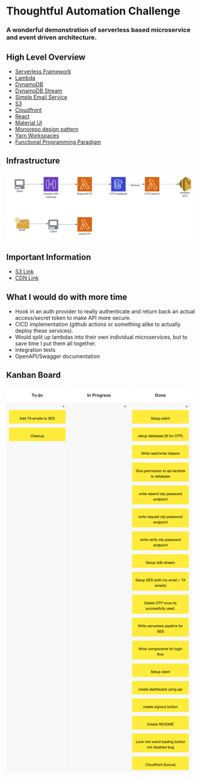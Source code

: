 # Thoughtful Automation Challenge

### A wonderful demonstration of serverless based microservice and event driven architecture.
## High Level Overview
* [Serverless Framework](https://serverless.com)
* [Lambda](https://aws.amazon.com/lambda)
* [DynamoDB](https://aws.amazon.com/dynamodb/)
* [DynamoDB Stream](https://docs.aws.amazon.com/amazondynamodb/latest/developerguide/streamsmain.html)
* [Simple Email Service](https://aws.amazon.com/ses/)
* [S3](https://aws.amazon.com/s3/)
* [Cloudfront](https://aws.amazon.com/cloudfront/)
* [React](https://reactjs.org/)
* [Material UI](https://mui.com/)
* [Monorepo design pattern](https://semaphoreci.com/blog/what-is-monorepo)
* [Yarn Workspaces](https://classic.yarnpkg.com/lang/en/docs/workspaces/)
* [Functional Programming Paradigm](https://en.wikipedia.org/wiki/Functional_programming#:~:text=In%20computer%20science%2C%20functional%20programming,by%20applying%20and%20composing%20functions)

## Infrastructure
![LucidChart Diagram](assets/images/lucid.png?raw=true "LucidChart Diagram")

## Important Information
* [S3 Link](http://client-dev-bucket.s3-website.us-east-2.amazonaws.com/)
* [CDN Link](http://thoughtful.jordanmax.io)

## What I would do with more time
* Hook in an auth provider to really authenticate and return back an actual access/secret token to make API more secure.
* CICD implementation (github actions or something alike to actually deploy these services).
* Would split up lambdas into their own individual microservices, but to save time I put them all together.
* Integration tests
* OpenAPI/Swagger documentation

## Kanban Board
![Kanban Board](assets/images/kanban.png?raw=true "Kanban Board")
